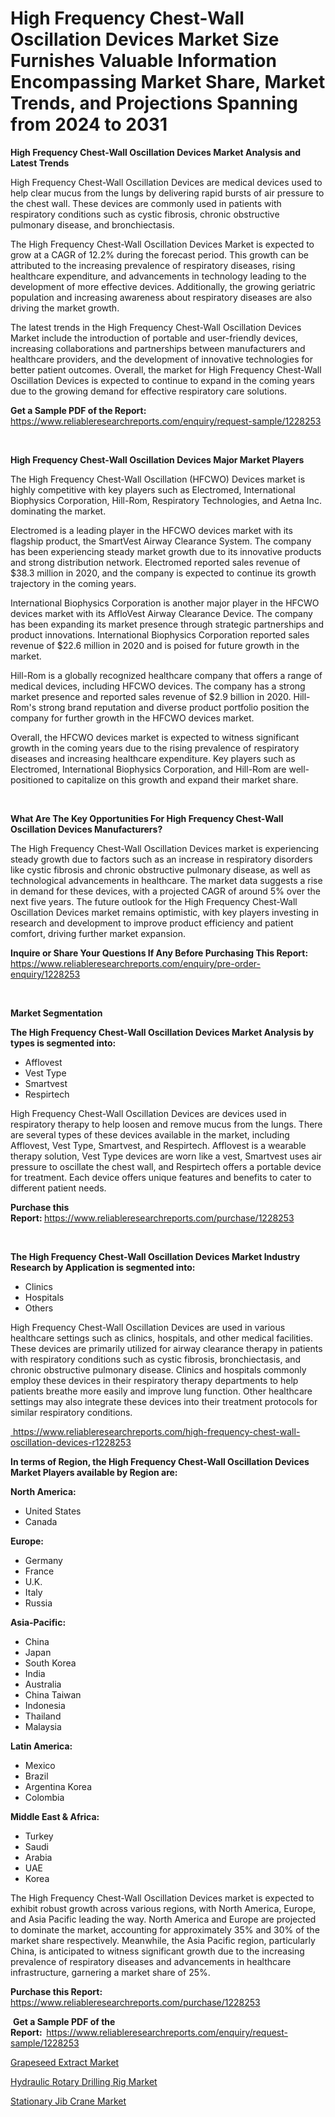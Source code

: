 <p><h1>High Frequency Chest-Wall Oscillation Devices Market Size Furnishes Valuable Information Encompassing Market Share, Market Trends, and Projections Spanning from 2024 to 2031</h1></p><p><strong>High Frequency Chest-Wall Oscillation Devices Market Analysis and Latest Trends</strong></p>
<p><p>High Frequency Chest-Wall Oscillation Devices are medical devices used to help clear mucus from the lungs by delivering rapid bursts of air pressure to the chest wall. These devices are commonly used in patients with respiratory conditions such as cystic fibrosis, chronic obstructive pulmonary disease, and bronchiectasis.</p><p>The High Frequency Chest-Wall Oscillation Devices Market is expected to grow at a CAGR of 12.2% during the forecast period. This growth can be attributed to the increasing prevalence of respiratory diseases, rising healthcare expenditure, and advancements in technology leading to the development of more effective devices. Additionally, the growing geriatric population and increasing awareness about respiratory diseases are also driving the market growth.</p><p>The latest trends in the High Frequency Chest-Wall Oscillation Devices Market include the introduction of portable and user-friendly devices, increasing collaborations and partnerships between manufacturers and healthcare providers, and the development of innovative technologies for better patient outcomes. Overall, the market for High Frequency Chest-Wall Oscillation Devices is expected to continue to expand in the coming years due to the growing demand for effective respiratory care solutions.</p></p>
<p><strong>Get a Sample PDF of the Report:&nbsp;</strong> <a href="https://www.reliableresearchreports.com/enquiry/request-sample/1228253">https://www.reliableresearchreports.com/enquiry/request-sample/1228253</a></p>
<p>&nbsp;</p>
<p><strong>High Frequency Chest-Wall Oscillation Devices Major Market Players</strong></p>
<p><p>The High Frequency Chest-Wall Oscillation (HFCWO) Devices market is highly competitive with key players such as Electromed, International Biophysics Corporation, Hill-Rom, Respiratory Technologies, and Aetna Inc. dominating the market. </p><p>Electromed is a leading player in the HFCWO devices market with its flagship product, the SmartVest Airway Clearance System. The company has been experiencing steady market growth due to its innovative products and strong distribution network. Electromed reported sales revenue of $38.3 million in 2020, and the company is expected to continue its growth trajectory in the coming years.</p><p>International Biophysics Corporation is another major player in the HFCWO devices market with its AffloVest Airway Clearance Device. The company has been expanding its market presence through strategic partnerships and product innovations. International Biophysics Corporation reported sales revenue of $22.6 million in 2020 and is poised for future growth in the market.</p><p>Hill-Rom is a globally recognized healthcare company that offers a range of medical devices, including HFCWO devices. The company has a strong market presence and reported sales revenue of $2.9 billion in 2020. Hill-Rom's strong brand reputation and diverse product portfolio position the company for further growth in the HFCWO devices market.</p><p>Overall, the HFCWO devices market is expected to witness significant growth in the coming years due to the rising prevalence of respiratory diseases and increasing healthcare expenditure. Key players such as Electromed, International Biophysics Corporation, and Hill-Rom are well-positioned to capitalize on this growth and expand their market share.</p></p>
<p>&nbsp;</p>
<p><strong>What Are The Key Opportunities For High Frequency Chest-Wall Oscillation Devices Manufacturers?</strong></p>
<p><p>The High Frequency Chest-Wall Oscillation Devices market is experiencing steady growth due to factors such as an increase in respiratory disorders like cystic fibrosis and chronic obstructive pulmonary disease, as well as technological advancements in healthcare. The market data suggests a rise in demand for these devices, with a projected CAGR of around 5% over the next five years. The future outlook for the High Frequency Chest-Wall Oscillation Devices market remains optimistic, with key players investing in research and development to improve product efficiency and patient comfort, driving further market expansion.</p></p>
<p><strong>Inquire or Share Your Questions If Any Before Purchasing This Report:</strong> <a href="https://www.reliableresearchreports.com/enquiry/pre-order-enquiry/1228253">https://www.reliableresearchreports.com/enquiry/pre-order-enquiry/1228253</a></p>
<p>&nbsp;</p>
<p><strong>Market Segmentation</strong></p>
<p><strong>The High Frequency Chest-Wall Oscillation Devices Market Analysis by types is segmented into:</strong></p>
<p><ul><li>Afflovest</li><li>Vest Type</li><li>Smartvest</li><li>Respirtech</li></ul></p>
<p><p>High Frequency Chest-Wall Oscillation Devices are devices used in respiratory therapy to help loosen and remove mucus from the lungs. There are several types of these devices available in the market, including Afflovest, Vest Type, Smartvest, and Respirtech. Afflovest is a wearable therapy solution, Vest Type devices are worn like a vest, Smartvest uses air pressure to oscillate the chest wall, and Respirtech offers a portable device for treatment. Each device offers unique features and benefits to cater to different patient needs.</p></p>
<p><strong>Purchase this Report:&nbsp;</strong><a href="https://www.reliableresearchreports.com/purchase/1228253">https://www.reliableresearchreports.com/purchase/1228253</a></p>
<p>&nbsp;</p>
<p><strong>The High Frequency Chest-Wall Oscillation Devices Market Industry Research by Application is segmented into:</strong></p>
<p><ul><li>Clinics</li><li>Hospitals</li><li>Others</li></ul></p>
<p><p>High Frequency Chest-Wall Oscillation Devices are used in various healthcare settings such as clinics, hospitals, and other medical facilities. These devices are primarily utilized for airway clearance therapy in patients with respiratory conditions such as cystic fibrosis, bronchiectasis, and chronic obstructive pulmonary disease. Clinics and hospitals commonly employ these devices in their respiratory therapy departments to help patients breathe more easily and improve lung function. Other healthcare settings may also integrate these devices into their treatment protocols for similar respiratory conditions.</p></p>
<p><a href="https://www.reliableresearchreports.com/high-frequency-chest-wall-oscillation-devices-r1228253">&nbsp;https://www.reliableresearchreports.com/high-frequency-chest-wall-oscillation-devices-r1228253</a></p>
<p><strong>In terms of Region, the High Frequency Chest-Wall Oscillation Devices Market Players available by Region are:</strong></p>
<p>
    <p> <strong> North America: </strong>
        <ul>
            <li>United States</li>
            <li>Canada</li>
        </ul>
        </p> 
    <p> <strong> Europe: </strong>
        <ul>
            <li>Germany</li>
            <li>France</li>
            <li>U.K.</li>
            <li>Italy</li>
            <li>Russia</li>
        </ul>
        </p> 
    <p> <strong> Asia-Pacific: </strong>
        <ul>
            <li>China</li>
            <li>Japan</li>
            <li>South Korea</li>
            <li>India</li>
            <li>Australia</li>
            <li>China Taiwan</li>
            <li>Indonesia</li>
            <li>Thailand</li>
            <li>Malaysia</li>
        </ul>
        </p> 
    <p> <strong> Latin America: </strong>
        <ul>
            <li>Mexico</li>
            <li>Brazil</li>
            <li>Argentina Korea</li>
            <li>Colombia</li>
        </ul>
        </p> 
    <p> <strong> Middle East & Africa: </strong>
        <ul>
            <li>Turkey</li>
            <li>Saudi</li>
            <li>Arabia</li>
            <li>UAE</li>
            <li>Korea</li>
        </ul>
    </p>
    </p>
<p><p>The High Frequency Chest-Wall Oscillation Devices market is expected to exhibit robust growth across various regions, with North America, Europe, and Asia Pacific leading the way. North America and Europe are projected to dominate the market, accounting for approximately 35% and 30% of the market share respectively. Meanwhile, the Asia Pacific region, particularly China, is anticipated to witness significant growth due to the increasing prevalence of respiratory diseases and advancements in healthcare infrastructure, garnering a market share of 25%.</p></p>
<p><strong>Purchase this Report: </strong><a href="https://www.reliableresearchreports.com/purchase/1228253">https://www.reliableresearchreports.com/purchase/1228253</a></p>
<p>&nbsp;<strong>Get a Sample PDF of the Report:&nbsp;&nbsp;</strong><a href="https://www.reliableresearchreports.com/enquiry/request-sample/1228253">https://www.reliableresearchreports.com/enquiry/request-sample/1228253</a></p>
<p><strong></strong></p>
<p><p><a href="https://www.linkedin.com/pulse/decoding-grapeseed-extract-market-metrics-share-trends-growth-zetkc?trackingId=MMuM6ARHv3dVmz6TNOzdmQ%3D%3D">Grapeseed Extract Market</a></p><p><a href="https://www.linkedin.com/pulse/hydraulic-rotary-drilling-rig-market-competitive-analysis-o1f3c?trackingId=sZZMLfnMTagcgGuO1PBc%2FA%3D%3D">Hydraulic Rotary Drilling Rig Market</a></p><p><a href="https://www.linkedin.com/pulse/stationary-jib-crane-market-trends-analysis-forecasted-period-gnb9f?trackingId=jJBPoRmEaBzyql9YbHLqxw%3D%3D">Stationary Jib Crane Market</a></p></p>